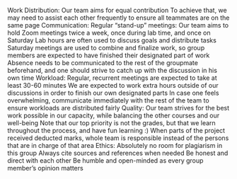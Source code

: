 Work Distribution:
Our team aims for equal contribution
To achieve that, we may need to assist each other frequently to ensure all teammates are on the same page
Communication:
Regular “stand-up” meetings:
Our team aims to hold Zoom meetings twice a week, once during lab time, and once on Saturday
Lab hours are often used to discuss goals and distribute tasks
Saturday meetings are used to combine and finalize work, so group members are expected to have finished their designated part of work
Absence needs to be communicated to the rest of the groupmate beforehand, and one should strive to catch up with the discussion in his own time
Workload:
Regular, recurrent meetings are expected to take at least 30-60 minutes
We are expected to work extra hours outside of our discussions in order to finish our own designated parts
In case one feels overwhelming, communicate immediately with the rest of the team to ensure workloads are distributed fairly
Quality:
Our team strives for the best work possible in our capacity, while balancing the other courses and our well-being
Note that our top priority is not the grades, but that we learn throughout the process, and have fun learning :)
When parts of the project received deducted marks, whole team is responsible instead of the persons that are in charge of that area
Ethics:
Absolutely no room for plagiarism in this group
Always cite sources and references when needed
Be honest and direct with each other
Be humble and open-minded as every group member’s opinion matters
